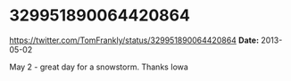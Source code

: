 # 329951890064420864
https://twitter.com/TomFrankly/status/329951890064420864
**Date:** 2013-05-02

May 2 - great day for a snowstorm. Thanks Iowa
